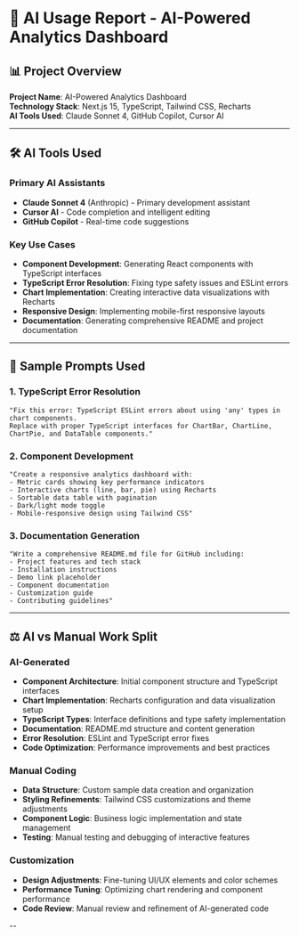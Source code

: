 # 🤖 AI Usage Report - AI-Powered Analytics Dashboard

## 📊 Project Overview
**Project Name**: AI-Powered Analytics Dashboard  
**Technology Stack**: Next.js 15, TypeScript, Tailwind CSS, Recharts  
**AI Tools Used**: Claude Sonnet 4, GitHub Copilot, Cursor AI  

---

## 🛠️ AI Tools Used

### Primary AI Assistants
- **Claude Sonnet 4** (Anthropic) - Primary development assistant
- **Cursor AI** - Code completion and intelligent editing
- **GitHub Copilot** - Real-time code suggestions

### Key Use Cases
- **Component Development**: Generating React components with TypeScript interfaces
- **TypeScript Error Resolution**: Fixing type safety issues and ESLint errors
- **Chart Implementation**: Creating interactive data visualizations with Recharts
- **Responsive Design**: Implementing mobile-first responsive layouts
- **Documentation**: Generating comprehensive README and project documentation

---

## 📝 Sample Prompts Used

### 1. TypeScript Error Resolution
```
"Fix this error: TypeScript ESLint errors about using 'any' types in chart components. 
Replace with proper TypeScript interfaces for ChartBar, ChartLine, ChartPie, and DataTable components."
```

### 2. Component Development
```
"Create a responsive analytics dashboard with:
- Metric cards showing key performance indicators
- Interactive charts (line, bar, pie) using Recharts
- Sortable data table with pagination
- Dark/light mode toggle
- Mobile-responsive design using Tailwind CSS"
```

### 3. Documentation Generation
```
"Write a comprehensive README.md file for GitHub including:
- Project features and tech stack
- Installation instructions
- Demo link placeholder
- Component documentation
- Customization guide
- Contributing guidelines"
```

---

## ⚖️ AI vs Manual Work Split

### AI-Generated 
- **Component Architecture**: Initial component structure and TypeScript interfaces
- **Chart Implementation**: Recharts configuration and data visualization setup
- **TypeScript Types**: Interface definitions and type safety implementation
- **Documentation**: README.md structure and content generation
- **Error Resolution**: ESLint and TypeScript error fixes
- **Code Optimization**: Performance improvements and best practices

### Manual Coding 
- **Data Structure**: Custom sample data creation and organization
- **Styling Refinements**: Tailwind CSS customizations and theme adjustments
- **Component Logic**: Business logic implementation and state management
- **Testing**: Manual testing and debugging of interactive features

### Customization 
- **Design Adjustments**: Fine-tuning UI/UX elements and color schemes
- **Performance Tuning**: Optimizing chart rendering and component performance
- **Code Review**: Manual review and refinement of AI-generated code

-- 
